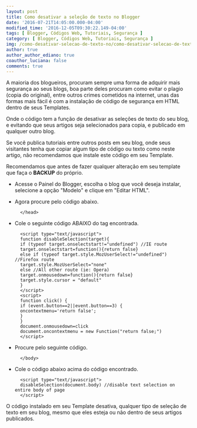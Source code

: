 ```yaml
---
layout: post
title: Como desativar a seleção de texto no Blogger
date: '2016-07-21T14:05:00.000-04:00'
modified_time: '2016-12-05T09:30:22.149-04:00'
tags: [ Blogger, Códigos Web, Tutoriais, Segurança ]
category: [ Blogger, Códigos Web, Tutoriais, Segurança ]
img: /como-desativar-selecao-de-texto-no/como-desativar-selecao-de-texto-no.jpg
author: true
author_author_ediano: true
coauthor_luciana: false
comments: true
---
```


A maioria dos blogueiros, procuram sempre uma forma de adquirir mais segurança ao seus blogs, boa parte deles procuram como evitar o plagio (copia do original), entre outros crimes cometidos na internet, unas das formas mais fácil é com a instalação de código de segurança em HTML dentro de seus Templates.

Onde o código tem a função de desativar as seleções de texto do seu blog, e evitando que seus artigos seja selecionados para copia, e publicado em qualquer outro blog.

Se você publica tutoriais entre outros posts em seu blog, onde seus visitantes tenha que copiar algum tipo de código ou texto como neste artigo, não recomendamos que instale este código em seu Template.

Recomendamos que antes de fazer qualquer alteração em seu template que faça o <b>BACKUP</b> do próprio.

* Acesse o Painel do Blogger, escolha o blog que você deseja instalar, selecione a opção "Modelo" e clique em "Editar HTML".

* Agora procure pelo código abaixo. 

        </head>

* Cole o seguinte código ABAIXO do tag encontrada.

        <script type="text/javascript">
        function disableSelection(target){
        if (typeof target.onselectstart!="undefined") //IE route
        target.onselectstart=function(){return false}
        else if (typeof target.style.MozUserSelect!="undefined") //Firefox route
        target.style.MozUserSelect="none"
        else //All other route (ie: Opera)
        target.onmousedown=function(){return false}
        target.style.cursor = "default"
        }
        </script>
        <script>
        function click() {
        if (event.button==2||event.button==3) {
        oncontextmenu='return false';
        }
        }
        document.onmousedown=click
        document.oncontextmenu = new Function("return false;")
        </script>

* Procure pelo seguinte código.

        </body>

* Cole o código abaixo acima do código encontrado.

        <script type="text/javascript">
        disableSelection(document.body) //disable text selection on entire body of page
        </script>

O código instalado em seu Template desativa, qualquer tipo de seleção de texto em seu blog, mesmo que eles esteja ou não dentro de seus artigos publicados.